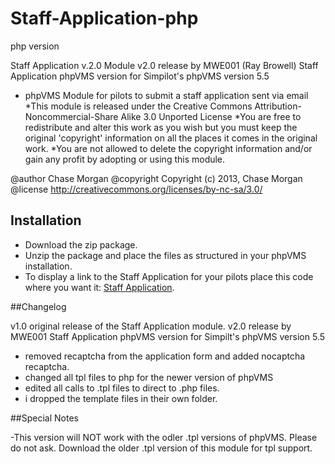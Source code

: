 # Staff-Application-php
php version

Staff Application v.2.0 Module
v2.0 release by MWE001 (Ray Browell) Staff Application phpVMS version for Simpilot's phpVMS version 5.5

* phpVMS Module for pilots to submit a staff application sent via email
 *This module is released under the Creative Commons Attribution-Noncommercial-Share Alike 3.0 Unported License
 *You are free to redistribute and alter this work as you wish but you must keep the original 'copyright' information on all the places it comes in the original work.
 *You are not allowed to delete the copyright information and/or gain any profit by adopting or using this module.

 @author Chase Morgan
 @copyright Copyright (c) 2013, Chase Morgan
 @license http://creativecommons.org/licenses/by-nc-sa/3.0/



## Installation

- Download the zip package.
- Unzip the package and place the files as structured in your phpVMS installation.
- To display a link to the Staff Application for your pilots place this code where you want it: <a href="<?php echo url('/application'); ?>">Staff Application</a>.

##Changelog 

v1.0 original release of the Staff Application module.
v2.0 release by MWE001 Staff Application phpVMS version for Simpilt's phpVMS version 5.5
- removed recaptcha from the application form and added nocaptcha recaptcha.
- changed all tpl files to php for the newer version of phpVMS
- edited all calls to .tpl files to direct to .php files.
- i dropped the template files in their own folder.

##Special Notes

-This version will NOT work with the odler .tpl versions of phpVMS. Please do not ask. Download the older .tpl version of this module for tpl support.
